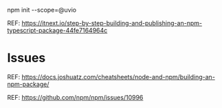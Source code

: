 npm init --scope=@uvio

REF: https://itnext.io/step-by-step-building-and-publishing-an-npm-typescript-package-44fe7164964c

# Issues

REF: https://docs.joshuatz.com/cheatsheets/node-and-npm/building-an-npm-package/

REF: https://github.com/npm/npm/issues/10996
